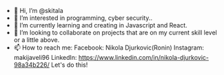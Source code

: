 - 👋 Hi, I’m @skitala
- 👀 I’m interested in programming, cyber security..
- 🌱 I’m currently learning and creating in Javascript and React.
- 💞️ I’m looking to collaborate on projects that are on my current skill level or a little above.
- 📫 How to reach me:
Facebook: Nikola Djurkovic(Ronin)
Instagram: makijaveli96
LinkedIn: https://www.linkedin.com/in/nikola-djurkovic-98a34b226/
Let's do this!


<!---
skitala/skitala is a ✨ special ✨ repository because its `README.md` (this file) appears on your GitHub profile.
You can click the Preview link to take a look at your changes.
--->

